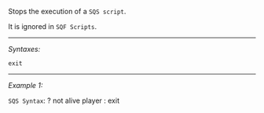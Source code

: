 Stops the execution of a `SQS script`.

It is ignored in `SQF Scripts`.


---
*Syntaxes:*

`exit`

---
*Example 1:*

`SQS Syntax`:
<sqs>? not alive player : exit</sqs>